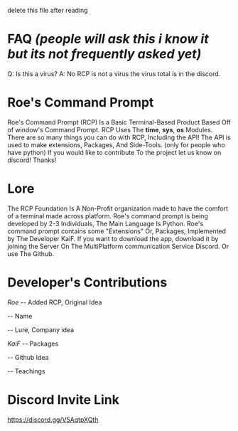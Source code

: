 delete this file after reading

# FAQ *(people will ask this i know it but its not frequently asked yet)*
Q: Is this a virus? A: No RCP is not a virus the virus total is in the discord.

# Roe's Command Prompt
Roe's Command Prompt (RCP)
Is a Basic Terminal-Based Product Based Off of window's Command Prompt.
RCP Uses The **time**, **sys**, **os** Modules. There are so many things you can do with RCP, Including the API! The API is used to make extensions, Packages, And Side-Tools. (only for people who have python)
If you would like to contribute To the project let us know on discord! Thanks!

# Lore 
The RCP Foundation Is A Non-Profit organization made to have the comfort of a terminal made across platform.
Roe's command prompt is being developed by 2-3 Individuals, The Main Language Is Python. 
Roe's command prompt contains some "Extensions" Or, Packages, Implemented by The Developer KaiF.
If you want to download the app, download it by joining the Server On The MultiPlatform communication Service Discord. Or use The Github.

# Developer's Contributions
*Roe*
-- Added RCP, Original Idea

-- Name

-- Lure, Company idea

*KaiF*
-- Packages

-- Github Idea

-- Teachings

# Discord Invite Link

https://discord.gg/V5AqtpXQth
